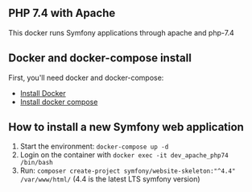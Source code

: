 ## PHP 7.4 with Apache
This docker runs Symfony applications through apache and php-7.4

## Docker and docker-compose install
First, you'll need docker and docker-compose:
- [Install Docker](https://docs.docker.com/install/)
- [Install docker compose](https://docs.docker.com/compose/install/)

## How to install a new Symfony web application

1. Start the environment: ```docker-compose up -d```
2. Login on the container with ```docker exec -it dev_apache_php74 /bin/bash```
3. Run: ```composer create-project symfony/website-skeleton:"^4.4" /var/www/html/``` (4.4 is the latest LTS symfony version)
